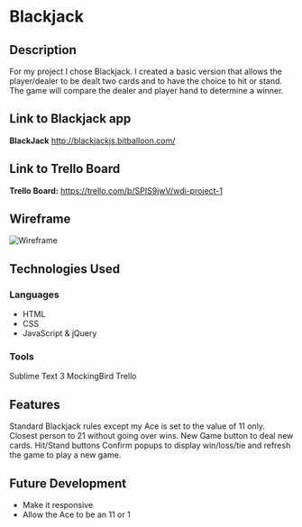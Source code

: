 # Blackjack

## Description
For my project I chose Blackjack. I created a basic version that allows the player/dealer to be dealt two cards and to have the choice to hit or stand. The game will compare the dealer and player hand to determine a winner.

## Link to Blackjack app
**BlackJack** <http://blackjackjs.bitballoon.com/>

## Link to Trello Board
**Trello Board:** <https://trello.com/b/SPIS9jwV/wdi-project-1>


## Wireframe
![Wireframe](http://i.imgur.com/RPxRRdV.png")

## Technologies Used
### Languages
* HTML
* CSS
* JavaScript & jQuery

### Tools
Sublime Text 3
MockingBird
Trello

## Features
Standard Blackjack rules except my Ace is set to the value of 11 only. Closest person to 21 without going over wins.
New Game button to deal new cards.
Hit/Stand buttons
Confirm popups to display win/loss/tie and refresh the game to play a new game.

## Future Development
* Make it responsive
* Allow the Ace to be an 11 or 1

